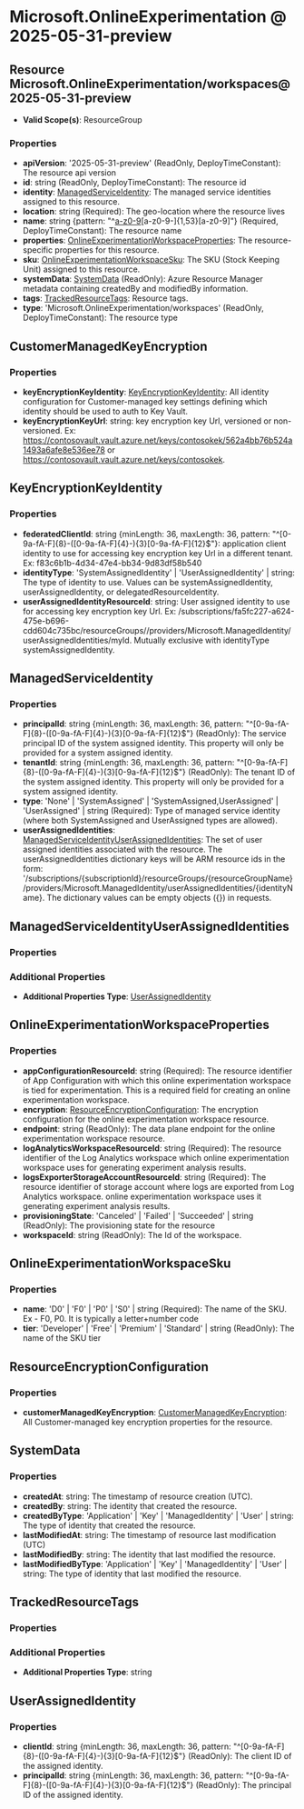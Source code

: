# Microsoft.OnlineExperimentation @ 2025-05-31-preview

## Resource Microsoft.OnlineExperimentation/workspaces@2025-05-31-preview
* **Valid Scope(s)**: ResourceGroup
### Properties
* **apiVersion**: '2025-05-31-preview' (ReadOnly, DeployTimeConstant): The resource api version
* **id**: string (ReadOnly, DeployTimeConstant): The resource id
* **identity**: [ManagedServiceIdentity](#managedserviceidentity): The managed service identities assigned to this resource.
* **location**: string (Required): The geo-location where the resource lives
* **name**: string {pattern: "^[a-z0-9](?!.*---)[a-z0-9-]{1,53}[a-z0-9]"} (Required, DeployTimeConstant): The resource name
* **properties**: [OnlineExperimentationWorkspaceProperties](#onlineexperimentationworkspaceproperties): The resource-specific properties for this resource.
* **sku**: [OnlineExperimentationWorkspaceSku](#onlineexperimentationworkspacesku): The SKU (Stock Keeping Unit) assigned to this resource.
* **systemData**: [SystemData](#systemdata) (ReadOnly): Azure Resource Manager metadata containing createdBy and modifiedBy information.
* **tags**: [TrackedResourceTags](#trackedresourcetags): Resource tags.
* **type**: 'Microsoft.OnlineExperimentation/workspaces' (ReadOnly, DeployTimeConstant): The resource type

## CustomerManagedKeyEncryption
### Properties
* **keyEncryptionKeyIdentity**: [KeyEncryptionKeyIdentity](#keyencryptionkeyidentity): All identity configuration for Customer-managed key settings defining which identity should be used to auth to Key Vault.
* **keyEncryptionKeyUrl**: string: key encryption key Url, versioned or non-versioned. Ex: https://contosovault.vault.azure.net/keys/contosokek/562a4bb76b524a1493a6afe8e536ee78 or https://contosovault.vault.azure.net/keys/contosokek.

## KeyEncryptionKeyIdentity
### Properties
* **federatedClientId**: string {minLength: 36, maxLength: 36, pattern: "^[0-9a-fA-F]{8}-([0-9a-fA-F]{4}-){3}[0-9a-fA-F]{12}$"}: application client identity to use for accessing key encryption key Url in a different tenant. Ex: f83c6b1b-4d34-47e4-bb34-9d83df58b540
* **identityType**: 'SystemAssignedIdentity' | 'UserAssignedIdentity' | string: The type of identity to use. Values can be systemAssignedIdentity, userAssignedIdentity, or delegatedResourceIdentity.
* **userAssignedIdentityResourceId**: string: User assigned identity to use for accessing key encryption key Url. Ex: /subscriptions/fa5fc227-a624-475e-b696-cdd604c735bc/resourceGroups/<resource group>/providers/Microsoft.ManagedIdentity/userAssignedIdentities/myId. Mutually exclusive with identityType systemAssignedIdentity.

## ManagedServiceIdentity
### Properties
* **principalId**: string {minLength: 36, maxLength: 36, pattern: "^[0-9a-fA-F]{8}-([0-9a-fA-F]{4}-){3}[0-9a-fA-F]{12}$"} (ReadOnly): The service principal ID of the system assigned identity. This property will only be provided for a system assigned identity.
* **tenantId**: string {minLength: 36, maxLength: 36, pattern: "^[0-9a-fA-F]{8}-([0-9a-fA-F]{4}-){3}[0-9a-fA-F]{12}$"} (ReadOnly): The tenant ID of the system assigned identity. This property will only be provided for a system assigned identity.
* **type**: 'None' | 'SystemAssigned' | 'SystemAssigned,UserAssigned' | 'UserAssigned' | string (Required): Type of managed service identity (where both SystemAssigned and UserAssigned types are allowed).
* **userAssignedIdentities**: [ManagedServiceIdentityUserAssignedIdentities](#managedserviceidentityuserassignedidentities): The set of user assigned identities associated with the resource. The userAssignedIdentities dictionary keys will be ARM resource ids in the form: '/subscriptions/{subscriptionId}/resourceGroups/{resourceGroupName}/providers/Microsoft.ManagedIdentity/userAssignedIdentities/{identityName}. The dictionary values can be empty objects ({}) in requests.

## ManagedServiceIdentityUserAssignedIdentities
### Properties
### Additional Properties
* **Additional Properties Type**: [UserAssignedIdentity](#userassignedidentity)

## OnlineExperimentationWorkspaceProperties
### Properties
* **appConfigurationResourceId**: string (Required): The resource identifier of App Configuration with which this online experimentation workspace is tied for experimentation. This is a required field for creating an online experimentation workspace.
* **encryption**: [ResourceEncryptionConfiguration](#resourceencryptionconfiguration): The encryption configuration for the online experimentation workspace resource.
* **endpoint**: string (ReadOnly): The data plane endpoint for the online experimentation workspace resource.
* **logAnalyticsWorkspaceResourceId**: string (Required): The resource identifier of the Log Analytics workspace which online experimentation workspace uses for generating experiment analysis results.
* **logsExporterStorageAccountResourceId**: string (Required): The resource identifier of storage account where logs are exported from Log Analytics workspace. online experimentation workspace uses it generating experiment analysis results.
* **provisioningState**: 'Canceled' | 'Failed' | 'Succeeded' | string (ReadOnly): The provisioning state for the resource
* **workspaceId**: string (ReadOnly): The Id of the workspace.

## OnlineExperimentationWorkspaceSku
### Properties
* **name**: 'D0' | 'F0' | 'P0' | 'S0' | string (Required): The name of the SKU. Ex - F0, P0. It is typically a letter+number code
* **tier**: 'Developer' | 'Free' | 'Premium' | 'Standard' | string (ReadOnly): The name of the SKU tier

## ResourceEncryptionConfiguration
### Properties
* **customerManagedKeyEncryption**: [CustomerManagedKeyEncryption](#customermanagedkeyencryption): All Customer-managed key encryption properties for the resource.

## SystemData
### Properties
* **createdAt**: string: The timestamp of resource creation (UTC).
* **createdBy**: string: The identity that created the resource.
* **createdByType**: 'Application' | 'Key' | 'ManagedIdentity' | 'User' | string: The type of identity that created the resource.
* **lastModifiedAt**: string: The timestamp of resource last modification (UTC)
* **lastModifiedBy**: string: The identity that last modified the resource.
* **lastModifiedByType**: 'Application' | 'Key' | 'ManagedIdentity' | 'User' | string: The type of identity that last modified the resource.

## TrackedResourceTags
### Properties
### Additional Properties
* **Additional Properties Type**: string

## UserAssignedIdentity
### Properties
* **clientId**: string {minLength: 36, maxLength: 36, pattern: "^[0-9a-fA-F]{8}-([0-9a-fA-F]{4}-){3}[0-9a-fA-F]{12}$"} (ReadOnly): The client ID of the assigned identity.
* **principalId**: string {minLength: 36, maxLength: 36, pattern: "^[0-9a-fA-F]{8}-([0-9a-fA-F]{4}-){3}[0-9a-fA-F]{12}$"} (ReadOnly): The principal ID of the assigned identity.

